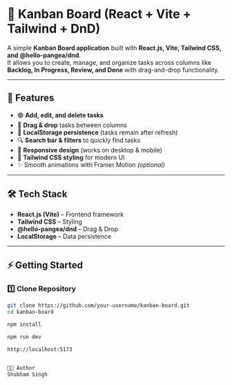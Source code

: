 # 📝 Kanban Board (React + Vite + Tailwind + DnD)

A simple **Kanban Board application** built with **React.js, Vite, Tailwind CSS, and @hello-pangea/dnd**.  
It allows you to create, manage, and organize tasks across columns like **Backlog, In Progress, Review, and Done** with drag-and-drop functionality.  

---

## 🚀 Features
- 🟢 **Add, edit, and delete tasks**  
- 🔄 **Drag & drop** tasks between columns  
- 💾 **LocalStorage persistence** (tasks remain after refresh)  
- 🔍 **Search bar & filters** to quickly find tasks  
- 📱 **Responsive design** (works on desktop & mobile)  
- 🎨 **Tailwind CSS styling** for modern UI  
- ✨ Smooth animations with Framer Motion *(optional)*  

---

## 🛠️ Tech Stack
- **React.js (Vite)** – Frontend framework  
- **Tailwind CSS** – Styling  
- **@hello-pangea/dnd** – Drag & Drop  
- **LocalStorage** – Data persistence  

---
## ⚡ Getting Started

### 1️⃣ Clone Repository
```bash
git clone https://github.com/your-username/kanban-board.git
cd kanban-board

npm install

npm run dev

http://localhost:5173


👨‍💻 Author
Shubham Singh

